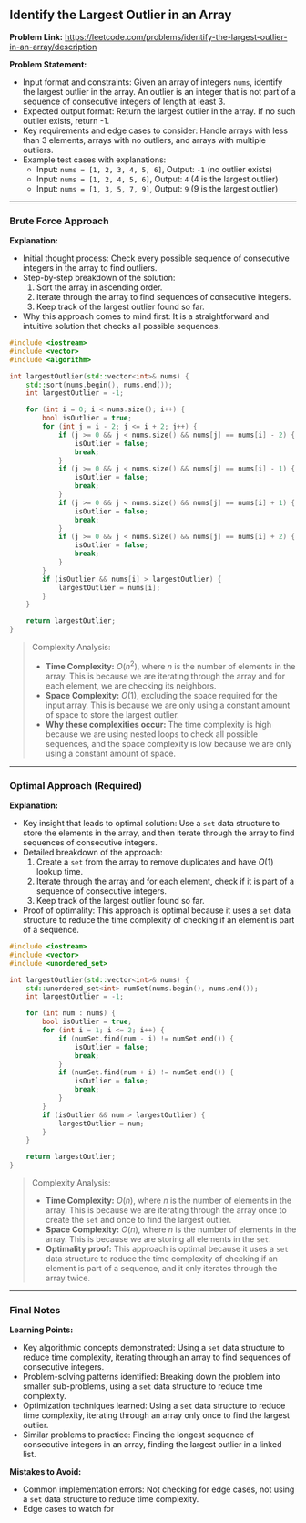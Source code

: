 ## Identify the Largest Outlier in an Array

**Problem Link:** https://leetcode.com/problems/identify-the-largest-outlier-in-an-array/description

**Problem Statement:**
- Input format and constraints: Given an array of integers `nums`, identify the largest outlier in the array. An outlier is an integer that is not part of a sequence of consecutive integers of length at least 3.
- Expected output format: Return the largest outlier in the array. If no such outlier exists, return -1.
- Key requirements and edge cases to consider: Handle arrays with less than 3 elements, arrays with no outliers, and arrays with multiple outliers.
- Example test cases with explanations:
    - Input: `nums = [1, 2, 3, 4, 5, 6]`, Output: `-1` (no outlier exists)
    - Input: `nums = [1, 2, 4, 5, 6]`, Output: `4` (4 is the largest outlier)
    - Input: `nums = [1, 3, 5, 7, 9]`, Output: `9` (9 is the largest outlier)

---

### Brute Force Approach

**Explanation:**
- Initial thought process: Check every possible sequence of consecutive integers in the array to find outliers.
- Step-by-step breakdown of the solution:
    1. Sort the array in ascending order.
    2. Iterate through the array to find sequences of consecutive integers.
    3. Keep track of the largest outlier found so far.
- Why this approach comes to mind first: It is a straightforward and intuitive solution that checks all possible sequences.

```cpp
#include <iostream>
#include <vector>
#include <algorithm>

int largestOutlier(std::vector<int>& nums) {
    std::sort(nums.begin(), nums.end());
    int largestOutlier = -1;

    for (int i = 0; i < nums.size(); i++) {
        bool isOutlier = true;
        for (int j = i - 2; j <= i + 2; j++) {
            if (j >= 0 && j < nums.size() && nums[j] == nums[i] - 2) {
                isOutlier = false;
                break;
            }
            if (j >= 0 && j < nums.size() && nums[j] == nums[i] - 1) {
                isOutlier = false;
                break;
            }
            if (j >= 0 && j < nums.size() && nums[j] == nums[i] + 1) {
                isOutlier = false;
                break;
            }
            if (j >= 0 && j < nums.size() && nums[j] == nums[i] + 2) {
                isOutlier = false;
                break;
            }
        }
        if (isOutlier && nums[i] > largestOutlier) {
            largestOutlier = nums[i];
        }
    }

    return largestOutlier;
}
```

> Complexity Analysis:
> - **Time Complexity:** $O(n^2)$, where $n$ is the number of elements in the array. This is because we are iterating through the array and for each element, we are checking its neighbors.
> - **Space Complexity:** $O(1)$, excluding the space required for the input array. This is because we are only using a constant amount of space to store the largest outlier.
> - **Why these complexities occur:** The time complexity is high because we are using nested loops to check all possible sequences, and the space complexity is low because we are only using a constant amount of space.

---

### Optimal Approach (Required)

**Explanation:**
- Key insight that leads to optimal solution: Use a `set` data structure to store the elements in the array, and then iterate through the array to find sequences of consecutive integers.
- Detailed breakdown of the approach:
    1. Create a `set` from the array to remove duplicates and have $O(1)$ lookup time.
    2. Iterate through the array and for each element, check if it is part of a sequence of consecutive integers.
    3. Keep track of the largest outlier found so far.
- Proof of optimality: This approach is optimal because it uses a `set` data structure to reduce the time complexity of checking if an element is part of a sequence.

```cpp
#include <iostream>
#include <vector>
#include <unordered_set>

int largestOutlier(std::vector<int>& nums) {
    std::unordered_set<int> numSet(nums.begin(), nums.end());
    int largestOutlier = -1;

    for (int num : nums) {
        bool isOutlier = true;
        for (int i = 1; i <= 2; i++) {
            if (numSet.find(num - i) != numSet.end()) {
                isOutlier = false;
                break;
            }
            if (numSet.find(num + i) != numSet.end()) {
                isOutlier = false;
                break;
            }
        }
        if (isOutlier && num > largestOutlier) {
            largestOutlier = num;
        }
    }

    return largestOutlier;
}
```

> Complexity Analysis:
> - **Time Complexity:** $O(n)$, where $n$ is the number of elements in the array. This is because we are iterating through the array once to create the `set` and once to find the largest outlier.
> - **Space Complexity:** $O(n)$, where $n$ is the number of elements in the array. This is because we are storing all elements in the `set`.
> - **Optimality proof:** This approach is optimal because it uses a `set` data structure to reduce the time complexity of checking if an element is part of a sequence, and it only iterates through the array twice.

---

### Final Notes

**Learning Points:**
- Key algorithmic concepts demonstrated: Using a `set` data structure to reduce time complexity, iterating through an array to find sequences of consecutive integers.
- Problem-solving patterns identified: Breaking down the problem into smaller sub-problems, using a `set` data structure to reduce time complexity.
- Optimization techniques learned: Using a `set` data structure to reduce time complexity, iterating through an array only once to find the largest outlier.
- Similar problems to practice: Finding the longest sequence of consecutive integers in an array, finding the largest outlier in a linked list.

**Mistakes to Avoid:**
- Common implementation errors: Not checking for edge cases, not using a `set` data structure to reduce time complexity.
- Edge cases to watch for